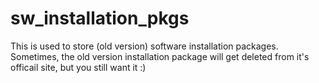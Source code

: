 # sw_installation_pkgs

This is used to store (old version) software installation packages. 
Sometimes, the old version installation package will get deleted from it's officail site, but you still want it :)
